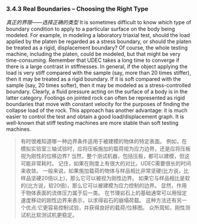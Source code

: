 ### 3.4.3 Real Boundaries – Choosing the Right Type
*真正的界限——选择正确的类型*
It is sometimes difficult to know which type of boundary condition to apply to a particular surface on the body being modeled. For example, in modeling a laboratory triaxial test, should the load applied by the platen be regarded as a stress boundary, or should the platen be treated as a rigid, displacement boundary? Of course, the whole testing machine, including the platen, could be modeled, but that might be very time-consuming. Remember that UDEC takes a long time to converge if there is a large contrast in stiffnesses. In general, if the object applying the load is very stiff compared with the sample (say, more than 20 times stiffer), then it may be treated as a rigid boundary. If it is soft compared with the sample (say, 20 times softer), then it may be modeled as a stress-controlled boundary. Clearly, a fluid pressure acting on the surface of a body is in the latter category. Footings on jointed rock can often be represented as rigid boundaries that move with constant velocity for the purposes of finding the collapse load of the rock. This approach has another advantage: it is much easier to control the test and obtain a good load/displacement graph.
It is well-known that stiff testing machines are more stable than soft testing machines.
>有时很难知道哪一种边界条件适用于被建模的物体的特定表面。
例如，在模拟实验室三轴试验时，应将压板施加的载荷视为应力边界，还是应将压板视为刚性的位移边界?
当然，整个测试机器，包括压板，都可以建模，但这可能非常耗时。
记住，如果在刚度上有很大的对比，UDEC需要很长的时间来收敛。
一般来说，如果施加载荷的物体与样品相比非常坚硬(比方说，比样品坚硬20倍以上)，那么它可以被视为刚性边界。
如果它与样品相比是软的(比方说，软20倍)，那么它可以被建模为应力控制的边界。
显然，作用于物体表面的流体压力属于后一类。
在节理岩石上的基础通常可以用恒定速度移动的刚性边界来表示，以求得岩石的崩塌荷载。
这种方法还有另一个优点:它更容易控制试验，并获得良好的载荷/位移图。
众所周知，刚性测试机比软测试机更稳定。



